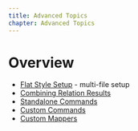 ```yaml
---
title: Advanced Topics
chapter: Advanced Topics
---
```


# Overview

* [Flat Style Setup](/learn/advanced/flat-style) - multi-file setup
* [Combining Relation Results](/learn/advanced/combine)
* [Standalone Commands](/learn/advanced/commands)
* [Custom Commands](/learn/advanced/custom_commands)
* [Custom Mappers](/learn/advanced/mappers)
